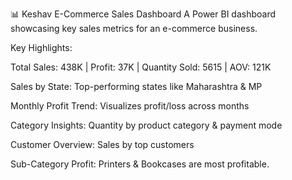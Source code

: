 📊 Keshav E-Commerce Sales Dashboard
A Power BI dashboard showcasing key sales metrics for an e-commerce business.

Key Highlights:

Total Sales: 438K | Profit: 37K | Quantity Sold: 5615 | AOV: 121K

Sales by State: Top-performing states like Maharashtra & MP

Monthly Profit Trend: Visualizes profit/loss across months

Category Insights: Quantity by product category & payment mode

Customer Overview: Sales by top customers

Sub-Category Profit: Printers & Bookcases are most profitable.

